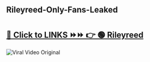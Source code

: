 
 ## Rileyreed-Only-Fans-Leaked

# <h2><a href="https://clipsfans.com/Rileyreed&ref=git">🔗 Click to LINKS ⏩⏩ 👉 🟢 Rileyreed </a></h2>

<a href="https://clipsfans.com/Rileyreed&ref=git" rel="nofollow" data-target="animated-image.originalLink"><img src="https://i.ibb.co.com/xMMVF88/686577567.gif" alt="Viral Video Original" style="max-width: 100%; display: inline-block;" data-target="animated-image.originalImage"></a>
